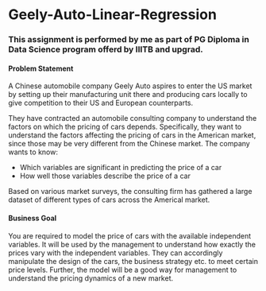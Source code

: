 # Geely-Auto-Linear-Regression

### This assignment is performed by me as part of PG Diploma in Data Science program offerd by IIITB and upgrad.

#### Problem Statement
A Chinese automobile company Geely Auto aspires to enter the US market by setting up their manufacturing unit there and producing cars locally to give competition to their US and European counterparts. 

 

They have contracted an automobile consulting company to understand the factors on which the pricing of cars depends. Specifically, they want to understand the factors affecting the pricing of cars in the American market, since those may be very different from the Chinese market. The company wants to know:

<ul><li>Which variables are significant in predicting the price of a car</li>
<li>How well those variables describe the price of a car</li></ul>
Based on various market surveys, the consulting firm has gathered a large dataset of different types of cars across the Americal market. 

 

#### Business Goal 

You are required to model the price of cars with the available independent variables. It will be used by the management to understand how exactly the prices vary with the independent variables. They can accordingly manipulate the design of the cars, the business strategy etc. to meet certain price levels. Further, the model will be a good way for management to understand the pricing dynamics of a new market. 
